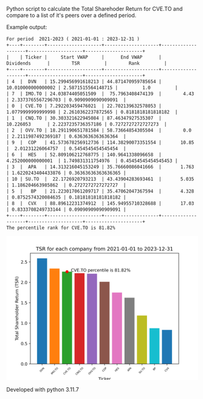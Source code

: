 Python script to calculate the Total Sharehoder Return for CVE.TO and compare to 
a list of it's peers over a defined period.

Example output:

    For period  2021-2023 ( 2021-01-01 : 2023-12-31 )  
    +----+--------+--------------------+--------------------+--------------------+--------------------+---------------------+  
    |    | Ticker |     Start VWAP     |      End VWAP      |     Dividends      |        TSR         |        Rank         |  
    +----+--------+--------------------+--------------------+--------------------+--------------------+---------------------+
    | 4  |  DVN   | 15.299456991618213 | 44.871470959785654 | 10.010000000000002 | 2.5871515564148715 |         1.0         |
    | 7  | IMO.TO | 24.03874405051509  |  75.7963408474139  |        4.43        | 2.3373765567296703 | 0.9090909090909091  |
    | 0  | CVE.TO | 7.292203459476021  | 22.702139632578053 | 1.0779999999999998 | 2.2610362237872565 | 0.8181818181818182  |
    | 1  | CNQ.TO | 30.303321622945084 | 87.46347927535307  |     10.226053      | 2.2237235736357186 | 0.7272727272727273  |
    | 2  | OVV.TO | 18.291190651781584 | 58.73664854305504  |        0.0         | 2.2111987492369187 | 0.6363636363636364  |
    | 9  |  COP   | 41.573678256912736 | 114.38290073351554 |       10.85        |  2.01231226064757  | 0.5454545454545454  |
    | 6  |  HES   | 52.809106212768775 | 140.9641338096658  | 4.252000000000001  | 1.749831311754976  | 0.45454545454545453 |
    | 3  |  APA   | 14.313216045153249 | 35.76660086041666  |       1.763        | 1.6220243404433876 | 0.36363636363636365 |
    | 10 | SU.TO  |  22.1726920793213  | 43.43904283693461  |       5.035        | 1.186204663985862  | 0.2727272727272727  |
    | 5  |   BP   | 21.223017061209717 | 35.47062047367594  |       4.328        | 0.8752574320084635 | 0.18181818181818182 |
    | 8  |  CVX   | 88.89612231374912  | 145.94955710328688 |       17.03        | 0.8333708249733144 | 0.09090909090909091 |
    +----+--------+--------------------+--------------------+--------------------+--------------------+---------------------+
    The percentile rank for CVE.TO is 81.82%   


![example chart](https://github.com/mrd0n/RankTSR/blob/main/tsr_chart_2021-2023.png "2021-2023 example")

Developed with python 3.11.7